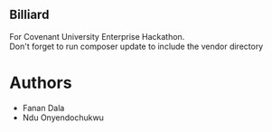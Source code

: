 ## Billiard
For Covenant University Enterprise Hackathon.  
Don't forget to run composer update to include the vendor directory

# Authors
- Fanan Dala
- Ndu Onyendochukwu
